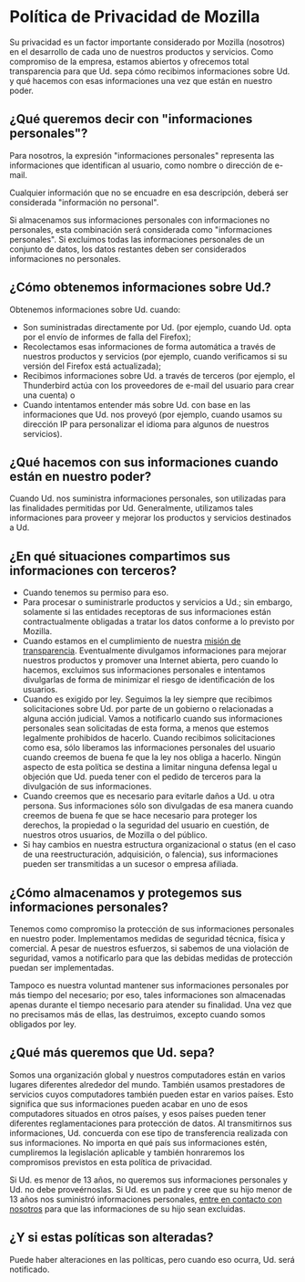 # Política de Privacidad de Mozilla

Su privacidad es un factor importante considerado por Mozilla (nosotros) en el desarrollo de cada uno de nuestros productos y servicios. Como compromiso de la empresa, estamos abiertos y ofrecemos total transparencia para que Ud. sepa cómo recibimos informaciones sobre Ud. y qué hacemos con esas informaciones una vez que están en nuestro poder.

## ¿Qué queremos decir con "informaciones personales"?

Para nosotros, la expresión "informaciones personales" representa las informaciones que identifican al usuario, como nombre o dirección de e-mail.

Cualquier información que no se encuadre en esa descripción, deberá ser considerada "información no personal".

Si almacenamos sus informaciones personales con informaciones no personales, esta combinación será considerada como "informaciones personales". Si excluimos todas las informaciones personales de un conjunto de datos, los datos restantes deben ser considerados informaciones no personales.

## ¿Cómo obtenemos informaciones sobre Ud.?

Obtenemos informaciones sobre Ud. cuando:

* Son suministradas directamente por Ud. (por ejemplo, cuando Ud. opta por el envío de informes de falla del Firefox);
* Recolectamos esas informaciones de forma automática a través de nuestros productos y servicios (por ejemplo, cuando verificamos si su versión del Firefox está actualizada);
* Recibimos informaciones sobre Ud. a través de terceros (por ejemplo, el Thunderbird actúa con los proveedores de e-mail del usuario para crear una cuenta) o
* Cuando intentamos entender más sobre Ud. con base en las informaciones que Ud. nos proveyó (por ejemplo, cuando usamos su dirección IP para personalizar el idioma para algunos de nuestros servicios).

## ¿Qué hacemos con sus informaciones cuando están en nuestro poder?

Cuando Ud. nos suministra informaciones personales, son utilizadas para las finalidades permitidas por Ud. Generalmente, utilizamos tales informaciones para proveer y mejorar los productos y servicios destinados a Ud.

## ¿En qué situaciones compartimos sus informaciones con terceros?

* Cuando tenemos su permiso para eso.
* Para procesar o suministrarle productos y servicios a Ud.; sin embargo, solamente si las entidades receptoras de sus informaciones están contractualmente obligadas a tratar los datos conforme a lo previsto por Mozilla.
* Cuando estamos en el cumplimiento de nuestra [misión de transparencia](https://www.mozilla.org/about/manifesto.html). Eventualmente divulgamos informaciones para mejorar nuestros productos y promover una Internet abierta, pero cuando lo hacemos, excluimos sus informaciones personales e intentamos divulgarlas de forma de minimizar el riesgo de identificación de los usuarios.
* Cuando es exigido por ley. Seguimos la ley siempre que recibimos solicitaciones sobre Ud. por parte de un gobierno o relacionadas a alguna acción judicial. Vamos a notificarlo cuando sus informaciones personales sean solicitadas de esta forma, a menos que estemos legalmente prohibidos de hacerlo. Cuando recibimos solicitaciones como esa, sólo liberamos las informaciones personales del usuario cuando creemos de buena fe que la ley nos obliga a hacerlo. Ningún aspecto de esta política se destina a limitar ninguna defensa legal u objeción que Ud. pueda tener con el pedido de terceros para la divulgación de sus informaciones.
* Cuando creemos que es necesario para evitarle daños a Ud. u otra persona. Sus informaciones sólo son divulgadas de esa manera cuando creemos de buena fe que se hace necesario para proteger los derechos, la propiedad o la seguridad del usuario en cuestión, de nuestros otros usuarios, de Mozilla o del público.
* Si hay cambios en nuestra estructura organizacional o status (en el caso de una reestructuración, adquisición, o falencia), sus informaciones pueden ser transmitidas a un sucesor o empresa afiliada.

## ¿Cómo almacenamos y protegemos sus informaciones personales?

Tenemos como compromiso la protección de sus informaciones personales en nuestro poder. Implementamos medidas de seguridad técnica, física y comercial. A pesar de nuestros esfuerzos, si sabemos de una violación de seguridad, vamos a notificarlo para que las debidas medidas de protección puedan ser implementadas.

Tampoco es nuestra voluntad mantener sus informaciones personales por más tiempo del necesario; por eso, tales informaciones son almacenadas apenas durante el tiempo necesario para atender su finalidad. Una vez que no precisamos más de ellas, las destruimos, excepto cuando somos obligados por ley.

## ¿Qué más queremos que Ud. sepa?

Somos una organización global y nuestros computadores están en varios lugares diferentes alrededor del mundo. También usamos prestadores de servicios cuyos computadores también pueden estar en varios países. Esto significa que sus informaciones pueden acabar en uno de esos computadores situados en otros países, y esos países pueden tener diferentes reglamentaciones para protección de datos. Al transmitirnos sus informaciones, Ud. concuerda con ese tipo de transferencia realizada con sus informaciones. No importa en qué país sus informaciones estén, cumpliremos la legislación aplicable y también honraremos los compromisos previstos en esta política de privacidad.

Si Ud. es menor de 13 años, no queremos sus informaciones personales y Ud. no debe proveérnoslas. Si Ud. es un padre y cree que su hijo menor de 13 años nos suministró informaciones personales, [entre en contacto con nosotros](https://www.mozilla.org/privacy/policies/firefox-os/) para que las informaciones de su hijo sean excluidas.

## ¿Y si estas políticas son alteradas?

Puede haber alteraciones en las políticas, pero cuando eso ocurra, Ud. será notificado.
